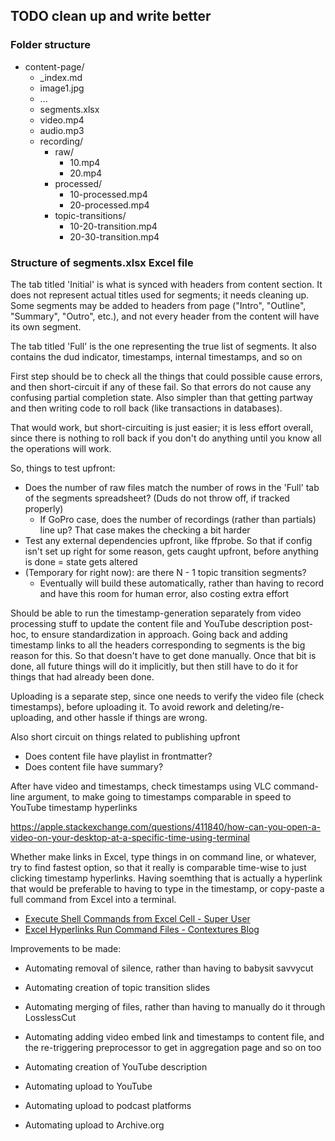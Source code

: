 ## TODO clean up and write better

### Folder structure

- content-page/
  - _index.md
  - image1.jpg
  - ...
  - segments.xlsx
  - video.mp4
  - audio.mp3
  - recording/
    - raw/
        - 10.mp4
        - 20.mp4
    - processed/
        - 10-processed.mp4
        - 20-processed.mp4
    - topic-transitions/
        - 10-20-transition.mp4
        - 20-30-transition.mp4


### Structure of segments.xlsx Excel file

The tab titled 'Initial' is what is synced with headers from content section. It does not represent actual titles used for segments; it needs cleaning up. Some segments may be added to headers from page ("Intro", "Outline", "Summary", "Outro", etc.), and not every header from the content will have its own segment.
   
The tab titled 'Full' is the one representing the true list of segments. It also contains the dud indicator, timestamps, internal timestamps, and so on
   




First step should be to check all the things that could possible cause errors, and then short-circuit if any of these fail. So that errors do not cause any confusing partial completion state. Also simpler than that getting partway and then writing code to roll back (like transactions in databases).

That would work, but short-circuiting is just easier; it is less effort overall, since there is nothing to roll back if you don't do anything until you know all the operations will work.

So, things to test upfront:

- Does the number of raw files match the number of rows in the 'Full' tab of the segments spreadsheet? (Duds do not throw off, if tracked properly)
  - If GoPro case, does the number of recordings (rather than partials) line up? That case makes the checking a bit harder
- Test any external dependencies upfront, like ffprobe. So that if config isn't set up right for some reason, gets caught upfront, before anything is
done = state gets altered
- (Temporary for right now): are there N - 1 topic transition segments?
  - Eventually will build these automatically, rather than having to record and have this room for human error, also costing extra effort

  


Should be able to run the timestamp-generation separately from video processing stuff to update the content file and YouTube description post-hoc, to ensure standardization in approach. Going back and adding timestamp links to all the headers corresponding to segments is the big reason for this. So that doesn't have to get done manually. Once that bit is done, all future things will do it implicitly, but then still have to do it for things that had already been done.




Uploading is a separate step, since one needs to verify the video file (check timestamps), before uploading it. To avoid rework and deleting/re-uploading, and other hassle if things are wrong.

Also short circuit on things related to publishing upfront

- Does content file have playlist in frontmatter?
- Does content file have summary?

After have video and timestamps, check timestamps using VLC command-line argument, to make going to timestamps comparable in speed to YouTube timestamp hyperlinks

https://apple.stackexchange.com/questions/411840/how-can-you-open-a-video-on-your-desktop-at-a-specific-time-using-terminal

Whether make links in Excel, type things in on command line, or whatever, try to find fastest option, so that it really is comparable time-wise to just clicking timestamp hyperlinks. Having soemthing that is actually a hyperlink that would be preferable to having to type in the timestamp, or copy-paste a full command from Excel into a terminal.

* [Execute Shell Commands from Excel Cell - Super User](https://superuser.com/questions/1220696/execute-shell-commands-from-excel-cell)
* [Excel Hyperlinks Run Command Files - Contextures Blog](https://contexturesblog.com/archives/2017/09/14/excel-hyperlinks-run-command-files/)



Improvements to be made:

- Automating removal of silence, rather than having to babysit savvycut
- Automating creation of topic transition slides
- Automating merging of files, rather than having to manually do it through LosslessCut

- Automating adding video embed link and timestamps to content file, and the 
re-triggering preprocessor to get in aggregation page and so on too
- Automating creation of YouTube description

- Automating upload to YouTube
- Automating upload to podcast platforms
- Automating upload to Archive.org
